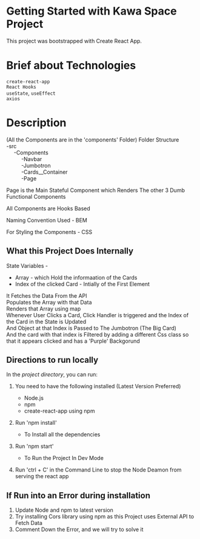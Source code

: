# Getting Started with Kawa Space Project

This project was bootstrapped with Create React App.

# Brief about Technologies
   `create-react-app`\
   `React Hooks`\
   `useState`, `useEffect`\
   `axios`


# Description

(All the Components are in the 'components' Folder)
Folder Structure\
-src\
	  &nbsp;&nbsp;&nbsp; &nbsp;-Components\
		&nbsp;&nbsp;&nbsp;&nbsp;&nbsp;&nbsp; &nbsp; &nbsp;-Navbar\
		  &nbsp;&nbsp;&nbsp;&nbsp;&nbsp;&nbsp; &nbsp; &nbsp;-Jumbotron\
		  &nbsp;&nbsp;&nbsp;&nbsp;&nbsp;&nbsp; &nbsp; &nbsp;-Cards__Container\
		  &nbsp;&nbsp;&nbsp;&nbsp;&nbsp;&nbsp; &nbsp; &nbsp;-Page

Page is the Main Stateful Component which Renders The other 3 Dumb Functional Components

All Components are Hooks Based

Naming Convention Used - BEM

For Styling the Components - CSS 

## What this Project Does Internally

State Variables -
- Array - which Hold the informaation of the Cards
- Index of the clicked Card - Intially of the First Element


It Fetches the Data From the API\
Populates the Array with that Data\
Renders that Array using map\
Whenever User Clicks a Card, Click Handler is triggered and the Index of the Card in the State is Updated\
And Object at that Index is Passed to The Jumbotron (The Big Card)\
And the card with that index is Filtered by adding a different Css class so that it appears clicked and has a 'Purple' Backgorund

## Directions to run locally

In the *project directory*, you can run:
1. You need to have the following installed (Latest Version Preferred)
      - Node.js
      - npm 
      - create-react-app using npm  

2. Run 'npm install'
     - To Install all the dependencies 

3. Run 'npm start'
     - To Run the Project In Dev Mode  

4. Run 'ctrl + C' in the Command Line to stop the Node Deamon from serving the react app

## If Run into an Error during installation 
1. Update Node and npm to latest version
2. Try installing Cors library using npm as this Project uses External API to Fetch Data
3. Comment Down the Error, and we will try to solve it

